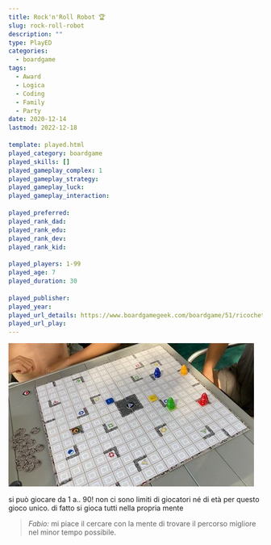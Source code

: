 ```yaml
---
title: Rock'n'Roll Robot 🏆
slug: rock-roll-robot
description: ""
type: PlayED
categories:
  - boardgame
tags:
  - Award
  - Logica
  - Coding
  - Family
  - Party
date: 2020-12-14
lastmod: 2022-12-18

template: played.html
played_category: boardgame
played_skills: []
played_gameplay_complex: 1
played_gameplay_strategy: 
played_gameplay_luck: 
played_gameplay_interaction: 

played_preferred: 
played_rank_dad: 
played_rank_edu: 
played_rank_dev: 
played_rank_kid: 

played_players: 1-99
played_age: 7
played_duration: 30

played_publisher: 
played_year: 
played_url_details: https://www.boardgamegeek.com/boardgame/51/ricochet-robots
played_url_play: 
---
```


![](img/rockrollrobot.webp)

si può giocare da 1 a.. 90!
non ci sono limiti di giocatori né di età per questo gioco unico.
di fatto si gioca tutti nella propria mente

> *Fabio:*
> mi piace il cercare con la mente di trovare il percorso migliore nel minor tempo possibile.
